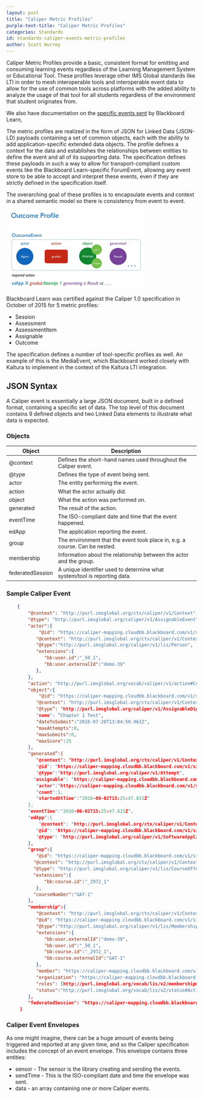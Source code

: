```yaml
---
layout: post
title: "Caliper Metric Profiles" 
purple-text-title: "Caliper Metric Profiles"
categories: Standards
id: standards-caliper-events-metric-profiles
author: Scott Hurrey
---
```


Caliper Metric Profiles provide a basic, consistent format for emitting and
consuming learning events regardless of the Learning Management System or
Educational Tool. These profiles leverage other IMS Global standards like LTI
in order to mesh interoperable tools and interoperable event data to allow for
the use of common tools across platforms with the added ability to analyze the
usage of that tool for all students regardless of the environment that student
originates from.

We also have documentation on the [specific events sent](caliper-event-guide) by Blackboard Learn,

The metric profiles are realized in the form of JSON for Linked Data (JSON-LD)
payloads containing a set of common objects, each with the ability to add
application-specific extended data objects. The profile defines a context for
the data and establishes the relationships between entities to define the
event and all of its supporting data. The specification defines these payloads
in such a way to allow for transport-compliant custom events like the
Blackboard Learn-specific ForumEvent, allowing any event store to be able to
accept and interpret these events, even if they are strictly defined in the
specification itself.

The overarching goal of these profiles is to encapsulate events and context in
a shared semantic model so there is consistency from event to event.

![Caliper Outcome Profile](/assets/img/caliper-metric-profiles-1.png)

Blackboard Learn was certified against the Caliper 1.0 specification in
October of 2015 for 5 metric profiles:

  * Session
  * Assessment
  * AssessmentItem
  * Assignable
  * Outcome

The specification defines a number of tool-specific profiles as well. An
example of this is the MediaEvent, which Blackboard worked closely with
Kaltura to implement in the context of the Kaltura LTI integration.

## JSON Syntax

A Caliper event is essentially a large JSON document, built in a defined
format, containing a specific set of data. The top level of this document
contains 9 defined objects and two Linked Data elements to illustrate what
data is expected.

### Objects

| Object | Description |
| ------ | ----------- |
| @context | Defines the short-hand names used throughout the Caliper event. |
| @type | Defines the type of event being sent. |
| actor | The entity performing the event. |
| action | What the actor actually did. |
| object | What the action was performed on. |
| generated | The result of the action. |
| eventTime | The ISO-compliant date and time that the event happened. |
| edApp | The application reporting the event. |
| group | The environment that the event took place in, e.g. a course. Can be nested. |
| membership | Information about the relationship between the actor and the group. |
| federatedSession | A unique identifier used to determine what system/tool is reporting data. |

### Sample Caliper Event

~~~ json
    {
        "@context": "http://purl.imsglobal.org/ctx/caliper/v1/Context",
        "@type": "http://purl.imsglobal.org/caliper/v1/AssignableEvent",
        "actor":{
            "@id": "https://caliper-mapping.cloudbb.blackboard.com/v1/sites/881b88b1-bd43-41b1-a38e-6c643f1fe54b/users/fd6adc5678514c25bd2569c266c9bf65",
           "@context": "http://purl.imsglobal.org/ctx/caliper/v1/Context",
           "@type":"http://purl.imsglobal.org/caliper/v1/lis/Person",
           "extensions":{
              "bb:user.id":"_50_1",
              "bb:user.externalId":"demo-39"
           },
        },
        "action": "http://purl.imsglobal.org/vocab/caliper/v1/action#Completed",
        "object":{
            "@id": "https://caliper-mapping.cloudbb.blackboard.com/v1/sites/881b88b1-bd43-41b1-a38e-6c643f1fe54b/gradableItems/_7219_1",
           "@context": "http://purl.imsglobal.org/ctx/caliper/v1/Context",
           "@type”: "http://purl.imsglobal.org/caliper/v1/AssignableDigitalResource",
           "name": ”Chapter 1 Test",
           "dateToSubmit":"2016-07-28T13:04:50.963Z",
           "maxAttempts":0,
           "maxSubmits":0,
           "maxScore":25
        },
        "generated”:{
           "@context": "http://purl.imsglobal.org/ctx/caliper/v1/Context",
           "@id": "https://caliper-mapping.cloudbb.blackboard.com/v1/sites/881b88b1-bd43-41b1-a38e-6c643f1fe54b/gradableItems/_7219_1/attempts/_13000_1",
           "@type":"http://purl.imsglobal.org/caliper/v1/Attempt",
          "assignable": "https://caliper-mapping.cloudbb.blackboard.com/v1/sites/881b88b1-bd43-41b1-a38e-6c643f1fe54b/gradableItems/_7219_1",
           "actor":"https://caliper-mapping.cloudbb.blackboard.com/v1/sites/881b88b1-bd43-41b1-a38e-6c643f1fe54b/users/fd6adc5678514c25bd2569c266c9bf65",
           "count":1,
           "startedAtTime":"2016-06-02T15:25:47.815Z"
        },
        "eventTime":"2016-06-02T15:25:47.815Z",
        "edApp":{
            "@context": "http://purl.imsglobal.org/ctx/caliper/v1/Context",
           "@id": "https://caliper-mapping.cloudbb.blackboard.com/v1/sites/881b88b1-bd43-41b1-a38e-6c643f1fe54b/applications/learn",
           "@type": "http://purl.imsglobal.org/caliper/v1/SoftwareApplication”
        },
        "group":{
           "@id": "https://caliper-mapping.cloudbb.blackboard.com/v1/sites/881b88b1-bd43-41b1-a38e-6c643f1fe54b/courses/f85ce1b9dfc740968fd91a38d4b20817",
          "@context": "http://purl.imsglobal.org/ctx/caliper/v1/Context",
          "@type": "http://purl.imsglobal.org/caliper/v1/lis/CourseOffering",
          "extensions":{
              "bb:course.id":"_2972_1"
           },
          "courseNumber":"GAT-1"
        },
        "membership":{
           "@context": "http://purl.imsglobal.org/ctx/caliper/v1/Context",
           "@id": "https://caliper-mapping.cloudbb.blackboard.com/v1/sites/881b88b1-bd43-41b1-a38e-6c643f1fe54b/courses/f85ce1b9dfc740968fd91a38d4b20817/members/fd6adc5678514c25bd2569c266c9bf65",
           "@type":"http://purl.imsglobal.org/caliper/v1/lis/Membership",
           "extensions":{
              "bb:user.externalId":"demo-39",
              "bb:user.id":"_50_1",
              "bb:course.id":"_2972_1",
              "bb:course.externalId":"GAT-1"
           },
           "member": "https://caliper-mapping.cloudbb.blackboard.com/v1/sites/881b88b1-bd43-41b1-a38e-6c643f1fe54b/users/fd6adc5678514c25bd2569c266c9bf65",
           "organization": "https://caliper-mapping.cloudbb.blackboard.com/v1/sites/881b88b1-bd43-41b1-a38e-6c643f1fe54b/courses/f85ce1b9dfc740968fd91a38d4b20817",
           "roles": [http://purl.imsglobal.org/vocab/lis/v2/membership#Learner],
           "status":"http://purl.imsglobal.org/vocab/lis/v2/status#Active"
        },
        "federatedSession": "https://caliper-mapping.cloudbb.blackboard.com/v1/sites/881b88b1-bd43-41b1-a38e-6c643f1fe54b/sessions/21622015C7998FEA7A7824F053D514C8"
     } 
~~~

### Caliper Event Envelopes

As one might imagine, there can be a huge amount of events being triggered and
reported at any given time, and so the Caliper specification includes the
concept of an event envelope. This envelope contains three entities:

  * sensor - The sensor is the library creating and sending the events.
  * sendTime - This is the ISO-compliant date and time the envelope was sent.
  * data - an array containing one or more Caliper events.

